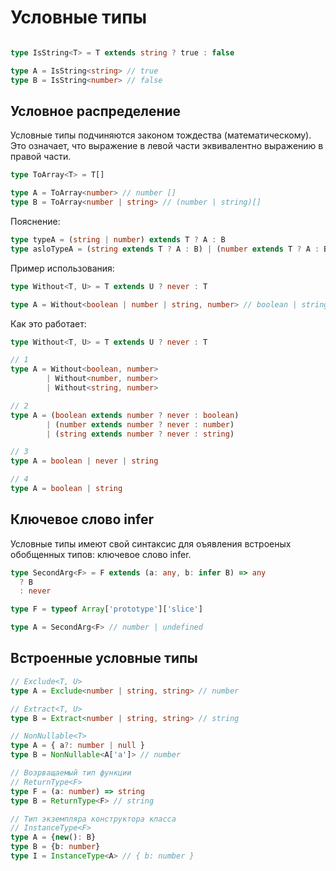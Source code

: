 # Условные типы

```typescript

type IsString<T> = T extends string ? true : false

type A = IsString<string> // true
type B = IsString<number> // false
```

## Условное распределение
Условные типы подчиняются законом тождества (математическому). Это означает,
что выражение в левой части эквивалентно выражению в правой части.

```typescript
type ToArray<T> = T[]

type A = ToArray<number> // number []
type B = ToArray<number | string> // (number | string)[]
```
Пояснение:
```typescript
type typeA = (string | number) extends T ? A : B
type asloTypeA = (string extends T ? A : B) | (number extends T ? A : B)
```

Пример использования:
```typescript
type Without<T, U> = T extends U ? never : T

type A = Without<boolean | number | string, number> // boolean | string 
```
Как это работает:
```typescript
type Without<T, U> = T extends U ? never : T

// 1
type A = Without<boolean, number>
        | Without<number, number>
        | Without<string, number>

// 2
type A = (boolean extends number ? never : boolean)
        | (number extends number ? never : number)
        | (string extends number ? never : string)

// 3
type A = boolean | never | string

// 4
type A = boolean | string
```

## Ключевое слово infer
Условные типы имеют свой синтаксис для оъявления встроеных обобщенных типов:
ключевое слово infer.

```typescript
type SecondArg<F> = F extends (a: any, b: infer B) => any 
  ? B
  : never

type F = typeof Array['prototype']['slice']

type A = SecondArg<F> // number | undefined
```

## Встроенные условные типы

```typescript
// Exclude<T, U>
type A = Exclude<number | string, string> // number

// Extract<T, U>
type B = Extract<number | string, string> // string

// NonNullable<T>
type A = { a?: number | null }
type B = NonNullable<A['a']> // number

// Возрващаемый тип функции
// ReturnType<F>
type F = (a: number) => string
type B = ReturnType<F> // string

// Тип экземпляра конструктора класса
// InstanceType<F>
type A = {new(): B}
type B = {b: number}
type I = InstanceType<A> // { b: number }
```